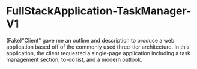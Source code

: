 # FullStackApplication-TaskManager-V1
(Fake)"Client" gave me an outline and description to produce a web application based off of the commonly used three-tier architecture. In this application, the client requested a single-page application including a task management section, to-do list, and a modern outlook. 

